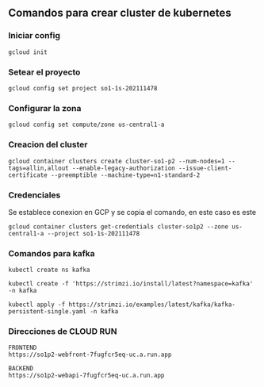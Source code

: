 

## Comandos para crear cluster de kubernetes

### Iniciar config
```
gcloud init
```

### Setear el proyecto
```
gcloud config set project so1-1s-202111478
```

### Configurar la zona
```
gcloud config set compute/zone us-central1-a
```

### Creacion del cluster
```
gcloud container clusters create cluster-so1-p2 --num-nodes=1 --tags=allin,allout --enable-legacy-authorization --issue-client-certificate --preemptible --machine-type=n1-standard-2
```

### Credenciales

Se establece conexion en GCP y se copia el comando, en este caso es este

```
gcloud container clusters get-credentials cluster-so1p2 --zone us-central1-a --project so1-1s-202111478
```

### Comandos para kafka

```
kubectl create ns kafka

kubectl create -f 'https://strimzi.io/install/latest?namespace=kafka' -n kafka

kubectl apply -f https://strimzi.io/examples/latest/kafka/kafka-persistent-single.yaml -n kafka

```

### Direcciones de CLOUD RUN

```
FRONTEND
https://so1p2-webfront-7fugfcr5eq-uc.a.run.app

BACKEND
https://so1p2-webapi-7fugfcr5eq-uc.a.run.app

```
